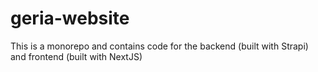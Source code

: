 # geria-website

This is a monorepo and contains code for the backend (built with Strapi) and frontend (built with NextJS)
